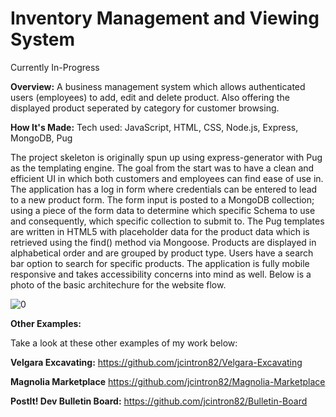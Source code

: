 # Inventory Management and Viewing System

Currently In-Progress

**Overview:**
A business management system which allows authenticated users (employees) to add, edit and delete product. Also offering the displayed product seperated by category for customer browsing.

**How It's Made:**
Tech used: JavaScript, HTML, CSS, Node.js, Express, MongoDB, Pug

The project skeleton is originally spun up using express-generator with Pug as the templating engine. The goal from the start was to have a clean and efficient UI in which both customers and employees can find ease of use in. The application has a log in form where credentials can be entered to lead to a new product form. The form input is posted to a MongoDB collection; using a piece of the form data to determine which specific Schema to use and consequently, which specific collection to submit to. The Pug templates are written in HTML5 with placeholder data for the product data which is retrieved using the find() method via Mongoose. Products are displayed in alphabetical order and are grouped by product type. Users have a search bar option to search for specific products. The application is fully mobile responsive and takes accessibility concerns into mind as well. Below is a photo of the basic architechure for the website flow. 

![0](https://user-images.githubusercontent.com/71289948/210195002-4a177849-31c1-44b2-b949-82c6cca5161a.jpg)

**Other Examples:**

Take a look at these other examples of my work below:

**Velgara Excavating:**
https://github.com/jcintron82/Velgara-Excavating

**Magnolia Marketplace**
https://github.com/jcintron82/Magnolia-Marketplace

**PostIt! Dev Bulletin Board:** 
https://github.com/jcintron82/Bulletin-Board
